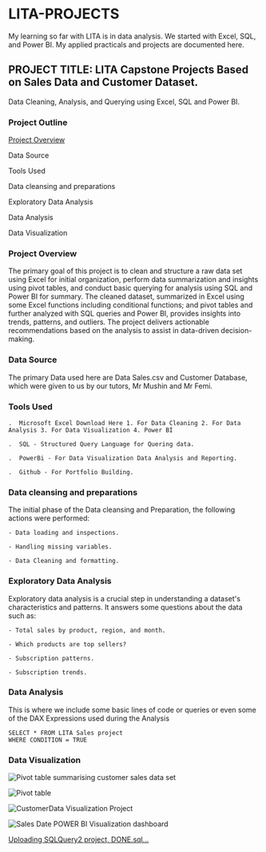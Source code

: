 # LITA-PROJECTS
My learning so far with LITA is in data analysis. We started with Excel, SQL, and Power BI. My applied practicals and projects are documented here.

## PROJECT TITLE: LITA Capstone Projects Based on Sales Data and Customer Dataset.
Data Cleaning, Analysis, and Querying using Excel, SQL and Power BI.

### Project Outline

[Project Overview](#Project-Overview)

Data Source

Tools Used

Data cleansing and preparations

Exploratory Data Analysis

Data Analysis

Data Visualization


### Project Overview
The primary goal of this project is to clean and structure a raw data set using Excel for initial organization, perform data summarization and insights using pivot tables, and conduct basic querying for analysis using SQL and Power BI for summary. The cleaned dataset, summarized in Excel using some Excel functions including conditional functions; and pivot tables and further analyzed with SQL queries and Power BI, provides insights into trends, patterns, and outliers. The project delivers actionable recommendations based on the analysis to assist in data-driven decision-making.

### Data Source
The primary Data used here are Data Sales.csv and Customer Database, which were given to us by our tutors, Mr Mushin and Mr Femi.

### Tools Used

    .  Microsoft Excel Download Here 1. For Data Cleaning 2. For Data Analysis 3. For Data Visualization 4. Power BI

    .  SQL - Structured Query Language for Quering data.

    .  PowerBi - For Data Visualization Data Analysis and Reporting.

    .  Github - For Portfolio Building.

### Data cleansing and preparations
The initial phase of the Data cleansing and Preparation, the following actions were performed:

    - Data loading and inspections.
    
    - Handling missing variables.
   
    - Data Cleaning and formatting.

### Exploratory Data Analysis
Exploratory data analysis is a crucial step in understanding a dataset's characteristics and patterns. It answers some questions about the data such as:

    - Total sales by product, region, and month.
   
    - Which products are top sellers?
    
    - Subscription patterns.
    
    - Subscription trends.

### Data Analysis
This is where we include some basic lines of code or queries or even some of the DAX Expressions used during the Analysis
```
SELECT * FROM LITA Sales project
WHERE CONDITION = TRUE
```

### Data Visualization

![Pivot table summarising customer sales data set](https://github.com/user-attachments/assets/e13864d2-2c29-4c6a-adae-c842aa320373)

![Pivot table](https://github.com/user-attachments/assets/5b11728d-51b5-4d11-a8b0-afc0c941f4c9)

![CustomerData Visualization Project](https://github.com/user-attachments/assets/ec586868-20fc-4213-bc92-d85ec9c05129)

![Sales Date POWER BI Visualization dashboard](https://github.com/user-attachments/assets/9ba065d0-ff47-484a-968f-ce627c2b1ff6)

[Uploading SQLQuery2 project, DONE.sql…]()





